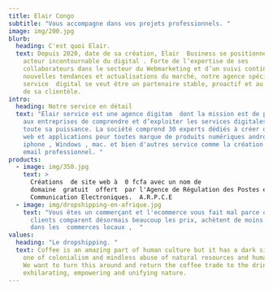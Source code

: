 ```yaml
---
title: Elair Congo
subtitle: "Vous accompagne dans vos projets professionnels. "
image: img/200.jpg
blurb:
  heading: C'est quoi Elair.
  text: Depuis 2020, date de sa création, Elair  Business se positionne comme un
    acteur incontournable du digital . Forte de l’expertise de ses
    collaborateurs dans le secteur du Webmarketing et d’un suivi continu des
    nouvelles tendances et actualisations du marché, notre agence spécialisée en
    service  digital se veut être un partenaire stable, proactif et au service
    de sa clientèle.
intro:
  heading: Notre service en détail
  text: "Elair service est une agence digitam  dont la mission est de permettre
    aux entreprises de comprendre et d’exploiter les services digitales dans
    toute sa puissance. La société comprend 30 experts dédiés à créer des sites
    web et applications pour toutes marque de produits numériques android  ,
    iphone , Windows , mac. et bien d'autres service comme la création d'un
    email professionnel. "
products:
  - image: img/350.jpg
    text: >
      Créations  de site web à  0 fcfa avec un nom de
      domaine  gratuit  offert  par l'Agence de Régulation des Postes et des
      Communication Electroniques.  A.R.P.C.E
  - image: img/dropshipping-en-afrique.jpg
    text: "Vous êtes un commerçant et l'ecommerce vous fait mal parce que les
      clients comparent désormais beaucoup les prix, achètent de moins en moins
      dans les  commerces locaux ,  "
values:
  heading: "Le dropshipping. "
  text: Coffee is an amazing part of human culture but it has a dark side too –
    one of colonialism and mindless abuse of natural resources and human lives.
    We want to turn this around and return the coffee trade to the drink’s
    exhilarating, empowering and unifying nature.
---
```

